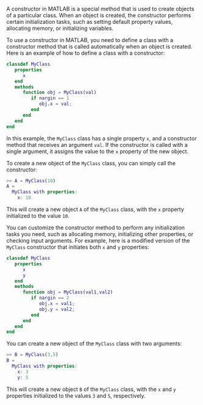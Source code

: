 A constructor in MATLAB is a special method that is used to create objects of a particular class. When an object is created, the constructor performs certain initialization tasks, such as setting default property values, allocating memory, or initializing variables.

To use a constructor in MATLAB, you need to define a class with a constructor method that is called automatically when an object is created. Here is an example of how to define a class with a constructor:

```matlab
classdef MyClass
   properties
      x
   end
   methods
      function obj = MyClass(val)
         if nargin == 1
            obj.x = val;
         end
      end
   end
end
```

In this example, the `MyClass` class has a single property `x`, and a constructor method that receives an argument `val`. If the constructor is called with a single argument, it assigns the value to the `x` property of the new object.

To create a new object of the `MyClass` class, you can simply call the constructor:

```matlab
>> A = MyClass(10)
A = 
  MyClass with properties:
    x: 10
```

This will create a new object `A` of the `MyClass` class, with the `x` property initialized to the value `10`.

You can customize the constructor method to perform any initialization tasks you need, such as allocating memory, initializing other properties, or checking input arguments. For example, here is a modified version of the `MyClass` constructor that initiates both `x` and `y` properties:

```matlab
classdef MyClass
   properties
      x
      y
   end
   methods
      function obj = MyClass(val1,val2)
         if nargin == 2
            obj.x = val1;
            obj.y = val2;
         end
      end
   end
end
```

You can create a new object of the `MyClass` class with two arguments:

```matlab
>> B = MyClass(3,5)
B = 
  MyClass with properties:
    x: 3
    y: 5
```

This will create a new object `B` of the `MyClass` class, with the `x` and `y` properties initialized to the values `3` and `5`, respectively.